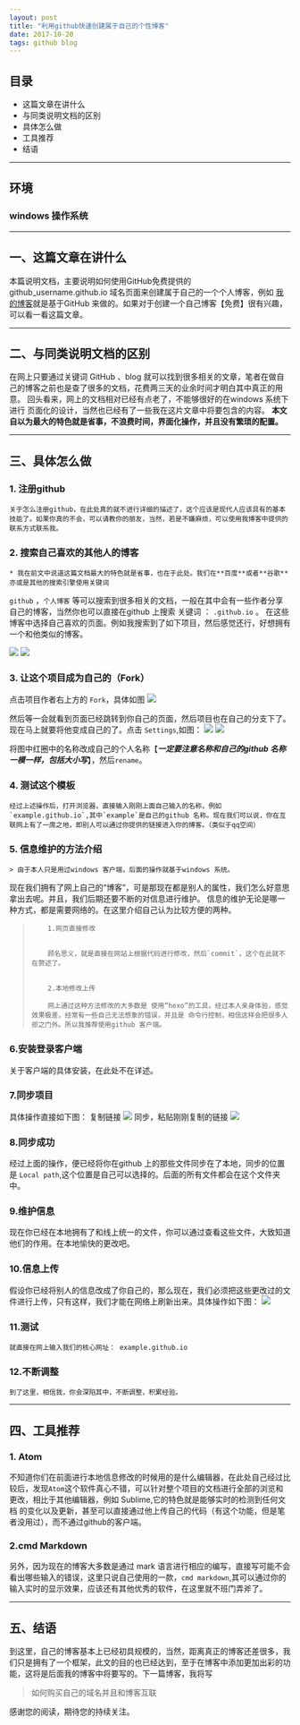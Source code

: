 ```yaml
---
layout: post
title: "利用github快速创建属于自己的个性博客"
date: 2017-10-20
tags: github blog
---
```


## 目录

 - 这篇文章在讲什么
 - 与同类说明文档的区别
 - 具体怎么做
 - 工具推荐
 - 结语

---

## 环境

### windows 操作系统

---
## 一、这篇文章在讲什么
 本篇说明文档，主要说明如何使用GitHub免费提供的 github_username.github.io 域名页面来创建属于自己的一个个人博客，例如 [我的博客](http://yuziblog.top)就是基于GitHub 来做的。如果对于创建一个自己博客【免费】很有兴趣，可以看一看这篇文章。

 ---

## 二、与同类说明文档的区别


在网上只要通过关键词  GitHub 、blog 就可以找到很多相关的文章，笔者在做自己的博客之前也是查了很多的文档，花费两三天的业余时间才明白其中真正的用意。 回头看来，网上的文档相对已经有点老了，不能够很好的在windows 系统下进行 页面化的设计，当然也已经有了一些我在这片文章中将要包含的内容。  **本文自以为最大的特色就是省事，不浪费时间，界面化操作，并且没有繁琐的配置。**

---
## 三、具体怎么做

### 1. 注册github
    关于怎么注册github，在此处真的就不进行详细的描述了，这个应该是现代人应该具有的基本技能了。如果你真的不会，可以请教你的朋友，当然，若是不嫌麻烦，可以使用我博客中提供的联系方式联系我。

### 2. 搜索自己喜欢的其他人的博客

    * 我在前文中说道这篇文档最大的特色就是省事，也在于此处。我们在**百度**或者**谷歌**亦或是其他的搜索引擎使用关键词
`github` ，``个人博客`` 等可以搜索到很多相关的文档，一般在其中会有一些作者分享自己的博客，当然你也可以直接在github 上搜索 关键词  ： `.github.io`  。 在这些博客中选择自己喜欢的页面。例如我搜索到了如下项目，然后感觉还行，好想拥有一个和他类似的博客。

![](/images/posts/createblog/1.png)
![](/images/posts/createblog/2.png)
### 3. 让这个项目成为自己的（Fork）
   点击项目作者右上方的 `Fork`，具体如图
![](/images/posts/createblog/3.png)

  然后等一会就看到页面已经跳转到你自己的页面，然后项目也在自己的分支下了。现在马上就要将他变成自己的了。点击 `Settings`,如图：
 ![](/images/posts/createblog/4.png)
 ![](/images/posts/createblog/5.png)

 将图中红圈中的名称改成自己的个人名称【***一定要注意名称和自己的github 名称一模一样，包括大小写***】，然后`rename`。
### 4. 测试这个模板
    经过上述操作后，打开浏览器，直接输入刚刚上面自己输入的名称，例如`example.github.io`,其中`example`是自己的github 名称。现在我们可以说，你在互联网上有了一席之地，即别人可以通过你提供的链接进入你的博客。（类似于qq空间）

### 5. 信息维护的方法介绍

    > 由于本人只是用过windows 客户端，后面的操作就基于windows 系统。

现在我们拥有了网上自己的“博客”，可是那现在都是别人的属性，我们怎么好意思拿出去呢。并且，我们后期还要不断的对信息进行维护。 信息的维护无论是哪一种方式，都是需要网络的。在这里介绍自己认为比较方便的两种。

>         1.网页直接修改
>
>     
>         顾名思义，就是直接在网站上根据代码进行修改，然后`commit`，这个在此就不在赘述了。
>
>
>         2.本地修改上传
>
>         网上通过这种方法修改的大多数是 使用“hexo”的工具，经过本人亲身体验，感觉效果极差，经常有一些自己无法想象的错误，并且是 命令行控制，相信这样会把很多人拒之门外。所以我推荐使用github 客户端。



### 6.安装登录客户端

 关于客户端的具体安装，在此处不在详述。

### 7.同步项目
 具体操作直接如下图：
    复制链接
![](/images/posts/createblog/6.png)
    同步，粘贴刚刚复制的链接
![](/images/posts/createblog/7.png)

### 8.同步成功
 经过上面的操作，便已经将你在github 上的那些文件同步在了本地，同步的位置是 `Local path`,这个位置是自己可以选择的。后面的所有文件都会在这个文件夹中。

### 9.维护信息
 现在你已经在本地拥有了和线上统一的文件，你可以通过查看这些文件，大致知道他们的作用。在本地愉快的更改吧。
### 10.信息上传
  假设你已经将别人的信息改成了你自己的，那么现在，我们必须把这些更改过的文件进行上传，只有这样，我们才能在网络上刷新出来。具体操作如下图：
  ![](/images/posts/createblog/8.png)

### 11.测试
    就直接在网上输入我们的核心网址： example.github.io

### 12.不断调整
    到了这里，相信我，你会深陷其中，不断调整，积累经验。

---

## 四、工具推荐
### 1. Atom
不知道你们在前面进行本地信息修改的时候用的是什么编辑器，在此处自己经过比较后，发现`Atom`这个软件真心不错，可以针对整个项目的文档进行全部的浏览和更改，相比于其他编辑器，例如  Sublime,它的特色就是能够实时的检测到任何文档 的变化以及更新，甚至可以直接通过他上传自己的代码（有这个功能，但是笔者没用过），而不通过github的客户端。

### 2.cmd Markdown

 另外，因为现在的博客大多数是通过 mark 语言进行相应的编写，直接写可能不会看出哪些输入的错误，这里只说自己使用的一款，`cmd markdown`,其可以通过你的输入实时的显示效果，应该还有其他优秀的软件，在这里就不班门弄斧了。

---

## 五、结语

到这里，自己的博客基本上已经初具规模的，当然，距离真正的博客还差很多，我们只是拥有了一个框架，此文的目的也已经达到，至于在博客中添加更加出彩的功能，这将是后面我的博客中将要写的。下一篇博客，我将写

> 如何购买自己的域名并且和博客互联

感谢您的阅读，期待您的持续关注。

